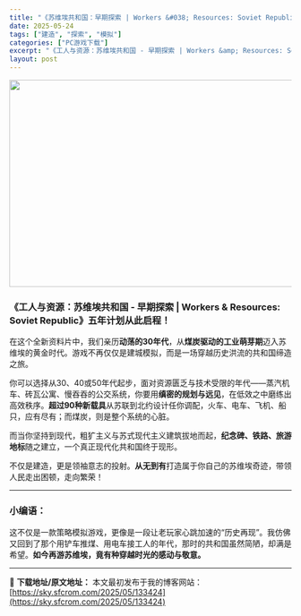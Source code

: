 ```yaml
---
title: "《苏维埃共和国：早期探索 | Workers &#038; Resources: Soviet Republic &#8211; Early Start | 繁简中文/v1.1.0.7》工业模拟新章开启丨重返30年代，开创红色纪元！"
date: 2025-05-24
tags: ["建造", "探索", "模拟"]
categories: ["PC游戏下载"]
excerpt: "《工人与资源：苏维埃共和国 - 早期探索 | Workers &amp; Resources: Soviet Republic》五年计划从此启程！ 在这个全新资料片中，我们亲历动荡的30年代，从煤炭驱动的工业萌芽期迈入苏维埃的黄金时代。游戏不再仅仅是建城模拟，而是一场穿越历史洪流的共和国缔造之旅。 &hellip;"
layout: post
---
```


<img class="aligncenter size-full wp-image-133425" src="https://sky.sfcrom.com/wp-content/uploads/2025/05/2025052323530759.webp" alt="" width="660" height="370" />
<h3 data-start="0" data-end="73">《工人与资源：苏维埃共和国 - 早期探索 | Workers &amp; Resources: Soviet Republic》五年计划从此启程！</h3>
<p data-start="75" data-end="158">在这个全新资料片中，我们亲历<strong data-start="89" data-end="100">动荡的30年代</strong>，从<strong data-start="102" data-end="116">煤炭驱动的工业萌芽期</strong>迈入苏维埃的黄金时代。游戏不再仅仅是建城模拟，而是一场穿越历史洪流的共和国缔造之旅。</p>
<p data-start="160" data-end="299">你可以选择从30、40或50年代起步，面对资源匮乏与技术受限的年代——蒸汽机车、砖瓦公寓、慢吞吞的公交系统，你要用<strong data-start="217" data-end="229">缜密的规划与远见</strong>，在低效之中磨练出高效秩序。<strong data-start="243" data-end="255">超过90种新载具</strong>从苏联到北约设计任你调配，火车、电车、飞机、船只，应有尽有；而煤炭，则是整个系统的心脏。</p>
<p data-start="301" data-end="363">而当你坚持到现代，粗犷主义与苏式现代主义建筑拔地而起，<strong data-start="328" data-end="343">纪念碑、铁路、旅游地标</strong>随之建立，一个真正现代化共和国终于现形。</p>
<p data-start="365" data-end="417">不仅是建造，更是领袖意志的投射。<strong data-start="381" data-end="389">从无到有</strong>打造属于你自己的苏维埃奇迹，带领人民走出困顿，走向繁荣！</p>


<hr data-start="419" data-end="422" />

<h3 data-start="424" data-end="432">小编语：</h3>
<p data-start="434" data-end="536">这不仅是一款策略模拟游戏，更像是一段让老玩家心跳加速的“历史再现”。我仿佛又回到了那个用铲车推煤、用电车接工人的年代，那时的共和国虽然简陋，却满是希望。<strong data-start="510" data-end="536">如今再游苏维埃，竟有种穿越时光的感动与敬意。</strong></p>

---
📖 **下载地址/原文地址：** 本文最初发布于我的博客网站：[https://sky.sfcrom.com/2025/05/133424](https://sky.sfcrom.com/2025/05/133424)
